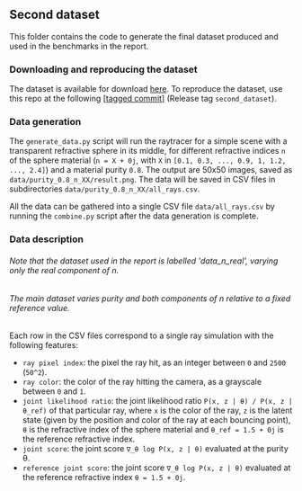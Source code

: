 ## Second dataset

This folder contains the code to generate the final dataset produced
and used in the benchmarks in the report.

### Downloading and reproducing the dataset
The dataset is available for download [here](https://github.com/lmondada/atml-raytracer/releases/download/v2/all_rays.csv).
To reproduce the dataset, use this repo at the following
[[tagged commit](https://github.com/lmondada/atml-raytracer/tree/v2)] (Release tag `second_dataset`).


### Data generation
The `generate_data.py` script will run the raytracer for a simple scene with a
transparent refractive sphere in its middle, for different
refractive indices `n` of the sphere material
(`n = X + 0j`, with `X` in `[0.1, 0.3, ..., 0.9, 1, 1.2,  ..., 2.4]`)
and a material purity `0.8`.
The output are 50x50 images, saved as `data/purity_0.8_n_XX/result.png`.
The data will be saved in CSV files in subdirectories `data/purity_0.8_n_XX/all_rays.csv`.

All the data can be gathered into a single CSV file `data/all_rays.csv` by running the
`combine.py` script after the data generation is complete.

### Data description
###### Note that the dataset used in the report is labelled 'data_n_real', varying only the real component of n.
###### The main dataset varies purity and both components of n relative to a fixed reference value.

Each row in the CSV files correspond to a single ray simulation with the following features:
 - `ray pixel index`: the pixel the ray hit, as an integer between `0` and `2500` (`50^2`).
 - `ray color`: the color of the ray hitting the camera, as a grayscale between `0` and `1`.
 - `joint likelihood ratio`: the joint likelihood ratio `P(x, z | θ) / P(x, z | θ_ref)` of that particular ray, where `x` is the
    color of the ray, `z` is the latent state (given by the position and color of the ray at each bouncing point),
    `θ` is the refractive index of the sphere material and `θ_ref = 1.5 + 0j` is the reference refractive index.
 - `joint score`: the joint score `∇_θ log P(x, z | θ)` evaluated
at the purity θ.
 - `reference joint score`: the joint score `∇_θ log P(x, z | θ)` evaluated
at the reference refractive index `θ = 1.5 + 0j`.
